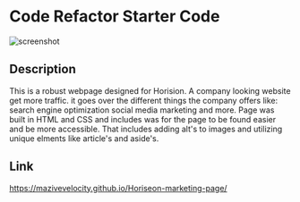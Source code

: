 # Code Refactor Starter Code

![screenshot](Horiseon-marketing-page/assets/readme-assets/horiseon-screencap.jpg)

## Description

This is a robust webpage designed for Horision. A company looking website get more traffic. 
it goes over the different things the company offers like: search engine optimization 
social media marketing and more. Page was built in HTML and CSS and includes was for the page
to be found easier and be more accessible. That includes adding alt's to images and utilizing 
unique elments like article's and aside's. 

## Link

https://mazivevelocity.github.io/Horiseon-marketing-page/
